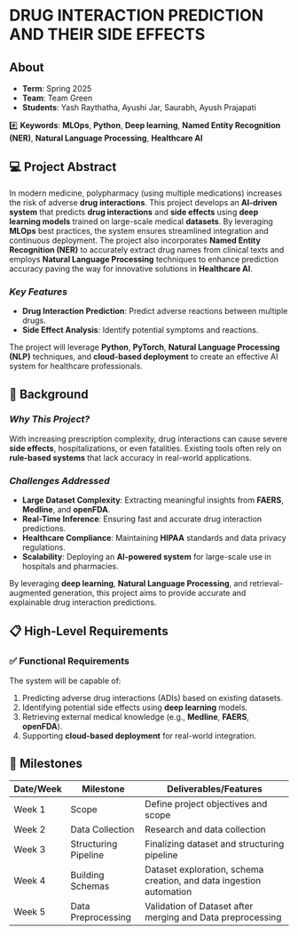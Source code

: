 # DRUG INTERACTION PREDICTION AND THEIR SIDE EFFECTS

## About
- **Term**: Spring 2025  
- **Team**: Team Green  
- **Students**: Yash Raythatha, Ayushi Jar, Saurabh, Ayush Prajapati  

#️⃣ **Keywords**: **MLOps**, **Python**, **Deep learning**, **Named Entity Recognition (NER)**, **Natural Language Processing**, **Healthcare AI**

## 💻 Project Abstract
In modern medicine, polypharmacy (using multiple medications) increases the risk of adverse **drug interactions**. This project develops an **AI-driven system** that predicts **drug interactions** and **side effects** using **deep learning models** trained on large-scale medical **datasets**. By leveraging **MLOps** best practices, the system ensures streamlined integration and continuous deployment. The project also incorporates **Named Entity Recognition (NER)** to accurately extract drug names from clinical texts and employs **Natural Language Processing** techniques to enhance prediction accuracy paving the way for innovative solutions in **Healthcare AI**.

### *Key Features*
- **Drug Interaction Prediction**: Predict adverse reactions between multiple drugs.
- **Side Effect Analysis**: Identify potential symptoms and reactions.

The project will leverage **Python**, **PyTorch**, **Natural Language Processing (NLP)** techniques, and **cloud-based deployment** to create an effective AI system for healthcare professionals.

## 🫧 Background

### *Why This Project?*
With increasing prescription complexity, drug interactions can cause severe **side effects**, hospitalizations, or even fatalities. Existing tools often rely on **rule-based systems** that lack accuracy in real-world applications.

### *Challenges Addressed*
- **Large Dataset Complexity**: Extracting meaningful insights from **FAERS**, **Medline**, and **openFDA**.
- **Real-Time Inference**: Ensuring fast and accurate drug interaction predictions.
- **Healthcare Compliance**: Maintaining **HIPAA** standards and data privacy regulations.
- **Scalability**: Deploying an **AI-powered system** for large-scale use in hospitals and pharmacies.

By leveraging **deep learning**, **Natural Language Processing**, and retrieval-augmented generation, this project aims to provide accurate and explainable drug interaction predictions.

## 📋 High-Level Requirements

### ✅ Functional Requirements
The system will be capable of:
1. Predicting adverse drug interactions (ADIs) based on existing datasets.
2. Identifying potential side effects using **deep learning** models.
3. Retrieving external medical knowledge (e.g., **Medline**, **FAERS**, **openFDA**).
4. Supporting **cloud-based deployment** for real-world integration.

## 🏁 Milestones 

| Date/Week | Milestone            | Deliverables/Features                                               |
|-----------|----------------------|---------------------------------------------------------------------|
| Week 1    | Scope                | Define project objectives and scope                                 |
| Week 2    | Data Collection      | Research and data collection                                        |
| Week 3    | Structuring Pipeline | Finalizing dataset and structuring pipeline                         |
| Week 4    | Building Schemas     | Dataset exploration, schema creation, and data ingestion automation   |
| Week 5    | Data Preprocessing   | Validation of Dataset after merging and Data preprocessing |
